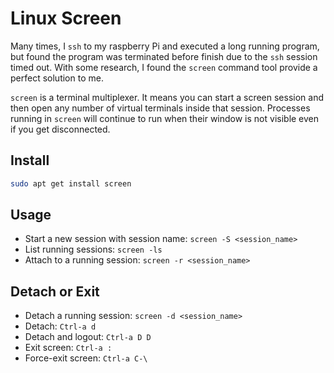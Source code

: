 # Linux Screen

Many times, I `ssh` to my raspberry Pi and executed a long running program, but found the program was terminated before finish due to the `ssh` session timed out. With some research, I found the `screen` command tool provide a perfect solution to me.

`screen` is a terminal multiplexer. It means you can start a screen session and then open any number of virtual terminals inside that session. Processes running in `screen` will continue to run when their window is not visible even if you get disconnected.

## Install

```bash
sudo apt get install screen
```

## Usage

* Start a new session with session name: `screen -S <session_name>`
* List running sessions: `screen -ls`
* Attach to a running session: `screen -r <session_name>`

## Detach or Exit

* Detach a running session: `screen -d <session_name>`
* Detach: `Ctrl-a d`
* Detach and logout: `Ctrl-a D D`
* Exit screen: `Ctrl-a :`
* Force-exit screen: `Ctrl-a C-\`
